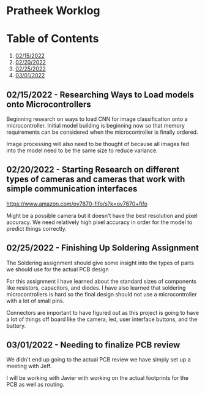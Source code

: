 # Pratheek Worklog

# Table of Contents
1. [02/15/2022](#begin)
2. [02/20/2022](#camera)
3. [02/25/2022](#soldering)
4. [03/01/2022](#PCB_review)
## 02/15/2022 - Researching Ways to Load models onto Microcontrollers <a name = "begin"></a>

Beginning research on ways to load CNN for image classification onto a microcontroller. Initial model building is beginning now so that memory requirements can be considered when the microcontroller is finally ordered.

Image processing will also need to be thought of because all images fed into the model need to be the same size to reduce variance.

## 02/20/2022 - Starting Research on different types of cameras and cameras that work with simple communication interfaces <a name = "camera"></a>

https://www.amazon.com/ov7670-fifo/s?k=ov7670+fifo 

Might be a possible camera but it doesn't have the best resolution and pixel accuracy. We need relatively high pixel accuracy in order for the model to predict things correctly.


## 02/25/2022 - Finishing Up Soldering Assignment <a name = "soldering"></a>

The Soldering assignment should give some insight into the types of parts we should use for the actual PCB design 

For this assignment I have learned about the standard sizes of components like resistors, capacitors, and diodes. 
I have also learned that soldering microcontrollers is hard so the final design should not use a microcontroller with a lot of small pins. 

Connectors are important to have figured out as this project is going to have a lot of things off board like the camera, led, user interface buttons, and the battery. 


## 03/01/2022 - Needing to finalize PCB review <a name = "PCB_review"></a>

We didn't end up going to the actual PCB review we have simply set up a meeting with Jeff. 

I will be working with Javier with working on the actual footprints for the PCB as well as routing. 

